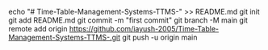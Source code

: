 echo "# Time-Table-Management-Systems-TTMS-" >> README.md
git init
git add README.md
git commit -m "first commit"
git branch -M main
git remote add origin https://github.com/iayush-2005/Time-Table-Management-Systems-TTMS-.git
git push -u origin main
